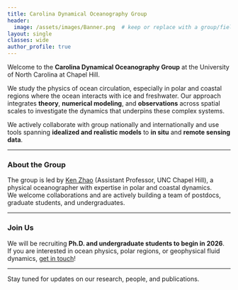 ```yaml
---
title: Carolina Dynamical Oceanography Group
header:
  image: /assets/images/Banner.png  # keep or replace with a group/field image later
layout: single
classes: wide
author_profile: true
---
```


Welcome to the **Carolina Dynamical Oceanography Group** at the University of North Carolina at Chapel Hill.

We study the physics of ocean circulation, especially in polar and coastal regions where the ocean interacts with ice and freshwater. Our approach integrates **theory**, **numerical modeling**, and **observations** across spatial scales to investigate the dynamics that underpins these complex systems.

We actively collaborate with group nationally and internationally and use tools spanning **idealized and realistic models** to **in situ** and **remote sensing data**.

---

### About the Group

The group is led by [Ken Zhao](/people/) (Assistant Professor, UNC Chapel Hill), a physical oceanographer with expertise in polar and coastal dynamics.  
We welcome collaborations and are actively building a team of postdocs, graduate students, and undergraduates.

---

### Join Us

We will be recruiting **Ph.D. and undergraduate students to begin in 2026**.  
If you are interested in ocean physics, polar regions, or geophysical fluid dynamics, [get in touch](mailto:kenzhao@unc.edu)!

---

Stay tuned for updates on our research, people, and publications.
